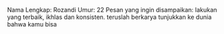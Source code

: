 Nama Lengkap: Rozandi
Umur: 22
Pesan yang ingin disampaikan: lakukan yang terbaik, ikhlas dan konsisten. teruslah berkarya tunjukkan ke dunia bahwa kamu bisa
